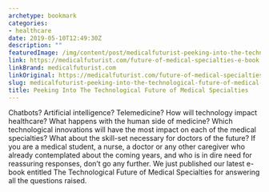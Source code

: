 ```yaml
---
archetype: bookmark
categories:
- healthcare
date: 2019-05-10T12:49:30Z
description: ""
featuredImage: /img/content/post/medicalfuturist-peeking-into-the-technological-future-of-medical-specialties.png
link: https://medicalfuturist.com/future-of-medical-specialties-e-book
linkBrand: medicalfuturist.com
linkOriginal: https://medicalfuturist.com/future-of-medical-specialties-e-book
slug: medicalfuturist-peeking-into-the-technological-future-of-medical-specialties
title: Peeking Into The Technological Future of Medical Specialties
---
```

Chatbots? Artificial intelligence? Telemedicine? How will technology impact healthcare? What happens with the human side of medicine? Which technological innovations will have the most impact on each of the medical specialties? What about the skill-set necessary for doctors of the future? If you are a medical student, a nurse, a doctor or any other caregiver who already contemplated about the coming years, and who is in dire need for reassuring responses, don’t go any further. We just published our latest e-book entitled The Technological Future of Medical Specialties for answering all the questions raised.

